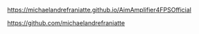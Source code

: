﻿https://michaelandrefraniatte.github.io/AimAmplifier4FPSOfficial  
  
https://github.com/michaelandrefraniatte  
